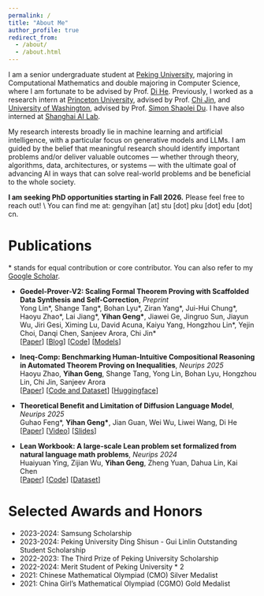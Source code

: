 ```yaml
---
permalink: /
title: "About Me"
author_profile: true
redirect_from: 
  - /about/
  - /about.html
---
```


I am a senior undergraduate student at [Peking University](https://www.pku.edu.cn/), majoring in Computational Mathematics and double majoring in Computer Science, where I am fortunate to be advised by Prof. [Di He](https://dihe-pku.github.io/). Previously, I worked as a research intern at [Princeton University](https://www.princeton.edu/), advised by Prof. [Chi Jin](https://sites.google.com/view/cjin/home), and [University of Washington](https://www.washington.edu/), advised by Prof. [Simon Shaolei Du](https://simonshaoleidu.com/index.html). I have also interned at [Shanghai AI Lab](https://www.shlab.org.cn/).

My research interests broadly lie in machine learning and artificial intelligence, with a particular focus on generative models and LLMs. I am guided by the belief that meaningful research should identify important problems and/or deliver valuable outcomes — whether through theory, algorithms, data, architectures, or systems — with the ultimate goal of advancing AI in ways that can solve real-world problems and be beneficial to the whole society.

 **I am seeking PhD opportunities starting in Fall 2026.** Please feel free to reach out! \\
 You can find me at: gengyihan \[at\] stu \[dot\] pku \[dot\] edu \[dot\] cn.

Publications
======
\* stands for equal contribution or core contributor. You can also refer to my [Google Scholar](https://scholar.google.com/citations?user=9jts-VQAAAAJ&hl=zh-CN).

- **Goedel-Prover-V2: Scaling Formal Theorem Proving with Scaffolded Data Synthesis and Self-Correction**, *Preprint*
  <br/>
  Yong Lin\*, Shange Tang\*, Bohan Lyu\*, Ziran Yang\*, Jui-Hui Chung\*, Haoyu Zhao\*, Lai Jiang\*, **Yihan Geng\***, Jiawei Ge, Jingruo Sun, Jiayun Wu, Jiri Gesi, Ximing Lu, David Acuna, Kaiyu Yang, Hongzhou Lin\*, Yejin Choi, Danqi Chen, Sanjeev Arora, Chi Jin\*
  <br/>
  [[Paper](https://arxiv.org/abs/2508.03613)] [[Blog](https://blog.goedel-prover.com/)] [[Code](https://github.com/Goedel-LM/Goedel-Prover-V2)] [[Models](https://huggingface.co/Goedel-LM)]

- **Ineq-Comp: Benchmarking Human-Intuitive Compositional Reasoning in Automated Theorem Proving on Inequalities**, *Neurips 2025*
  <br/>
  Haoyu Zhao, **Yihan Geng**, Shange Tang, Yong Lin, Bohan Lyu, Hongzhou Lin, Chi Jin, Sanjeev Arora
  <br/>
  [[Paper](https://arxiv.org/abs/2505.12680)] [[Code and Dataset](https://github.com/haoyuzhao123/LeanIneqComp)] [[Huggingface](https://huggingface.co/datasets/zzzzzhy/Ineq-Comp)]

- **Theoretical Benefit and Limitation of Diffusion Language Model**, *Neurips 2025*
  <br/>
  Guhao Feng\*, **Yihan Geng\***, Jian Guan, Wei Wu, Liwei Wang, Di He
  <br/>
  [[Paper](https://arxiv.org/abs/2502.09622)] [[Video](https://www.youtube.com/watch?v=qt4Q9LTgIdY&feature=youtu.be)] [[Slides](https://asap-seminar.github.io/assets/slides/Theoretical%20Benefit%20and%20Limitation%20of%20Diffusion%20Language%20Model.pdf)]

- **Lean Workbook: A large-scale Lean problem set formalized from natural language math problems**, *Neurips 2024*
  <br/>
  Huaiyuan Ying, Zijian Wu, **Yihan Geng**, Zheng Yuan, Dahua Lin, Kai Chen
  <br/>
  [[Paper](https://arxiv.org/abs/2406.03847)] [[Code](https://github.com/InternLM/InternLM-Math)] [[Dataset](https://huggingface.co/datasets/internlm/Lean-Workbook)]


Selected Awards and Honors
======
- 2023-2024: Samsung Scholarship
- 2023-2024: Peking University Ding Shisun - Gui Linlin Outstanding Student Scholarship
- 2022-2023: The Third Prize of Peking University Scholarship
- 2022-2024: Merit Student of Peking University * 2
- 2021: Chinese Mathematical Olympiad (CMO) Silver Medalist
- 2021: China Girl’s Mathematical Olympiad (CGMO) Gold Medalist
